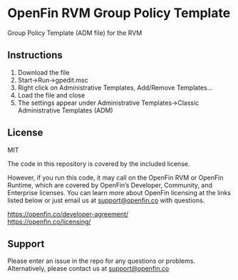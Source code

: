 # OpenFin RVM Group Policy Template
Group Policy Template (ADM file) for the RVM

## Instructions
1. Download the file
2. Start->Run->gpedit.msc
3. Right click on Administrative Templates, Add/Remove Templates...
4. Load the file and close
5. The settings appear under Administrative Templates->Classic Administrative Templates (ADM)

## License
MIT

The code in this repository is covered by the included license.

However, if you run this code, it may call on the OpenFin RVM or OpenFin Runtime, which are covered by OpenFin’s Developer, Community, and Enterprise licenses. You can learn more about OpenFin licensing at the links listed below or just email us at support@openfin.co with questions.

https://openfin.co/developer-agreement/ <br/>
https://openfin.co/licensing/

## Support
Please enter an issue in the repo for any questions or problems. 
<br> Alternatively, please contact us at support@openfin.co
